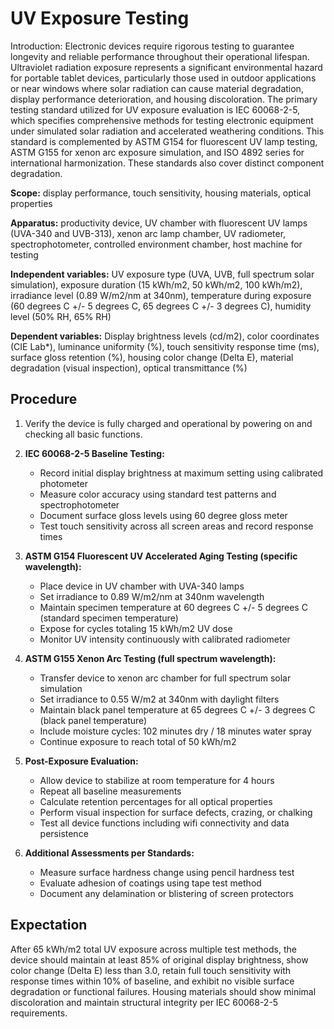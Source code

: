 # UV Exposure Testing

Introduction: Electronic devices require rigorous testing to guarantee longevity and reliable performance throughout their operational lifespan. Ultraviolet radiation exposure represents a significant environmental hazard for portable tablet devices, particularly those used in outdoor applications or near windows where solar radiation can cause material degradation, display performance deterioration, and housing discoloration. The primary testing standard utilized for UV exposure evaluation is IEC 60068-2-5, which specifies comprehensive methods for testing electronic equipment under simulated solar radiation and accelerated weathering conditions. This standard is complemented by ASTM G154 for fluorescent UV lamp testing, ASTM G155 for xenon arc exposure simulation, and ISO 4892 series for international harmonization. These standards also cover distinct component degradation.

**Scope:** display performance, touch sensitivity, housing materials, optical properties

**Apparatus:** productivity device, UV chamber with fluorescent UV lamps (UVA-340 and UVB-313), xenon arc lamp chamber, UV radiometer, spectrophotometer, controlled environment chamber, host machine for testing

**Independent variables:** UV exposure type (UVA, UVB, full spectrum solar simulation), exposure duration (15 kWh/m2, 50 kWh/m2, 100 kWh/m2), irradiance level (0.89 W/m2/nm at 340nm), temperature during exposure (60 degrees C +/- 5 degrees C, 65 degrees C +/- 3 degrees C), humidity level (50% RH, 65% RH)

**Dependent variables:** Display brightness levels (cd/m2), color coordinates (CIE Lab*), luminance uniformity (%), touch sensitivity response time (ms), surface gloss retention (%), housing color change (Delta E), material degradation (visual inspection), optical transmittance (%)

## Procedure

1. Verify the device is fully charged and operational by powering on and checking all basic functions.

2. **IEC 60068-2-5 Baseline Testing:**
   - Record initial display brightness at maximum setting using calibrated photometer
   - Measure color accuracy using standard test patterns and spectrophotometer
   - Document surface gloss levels using 60 degree gloss meter
   - Test touch sensitivity across all screen areas and record response times

3. **ASTM G154 Fluorescent UV Accelerated Aging Testing (specific wavelength):**
   - Place device in UV chamber with UVA-340 lamps
   - Set irradiance to 0.89 W/m2/nm at 340nm wavelength
   - Maintain specimen temperature at 60 degrees C +/- 5 degrees C (standard specimen temperature)
   - Expose for cycles totaling 15 kWh/m2 UV dose
   - Monitor UV intensity continuously with calibrated radiometer

4. **ASTM G155 Xenon Arc Testing (full spectrum wavelength):**
   - Transfer device to xenon arc chamber for full spectrum solar simulation
   - Set irradiance to 0.55 W/m2 at 340nm with daylight filters
   - Maintain black panel temperature at 65 degrees C +/- 3 degrees C (black panel temperature)
   - Include moisture cycles: 102 minutes dry / 18 minutes water spray
   - Continue exposure to reach total of 50 kWh/m2

5. **Post-Exposure Evaluation:**
   - Allow device to stabilize at room temperature for 4 hours
   - Repeat all baseline measurements
   - Calculate retention percentages for all optical properties
   - Perform visual inspection for surface defects, crazing, or chalking
   - Test all device functions including wifi connectivity and data persistence

6. **Additional Assessments per Standards:**
   - Measure surface hardness change using pencil hardness test
   - Evaluate adhesion of coatings using tape test method
   - Document any delamination or blistering of screen protectors

## Expectation

After 65 kWh/m2 total UV exposure across multiple test methods, the device should maintain at least 85% of original display brightness, show color change (Delta E) less than 3.0, retain full touch sensitivity with response times within 10% of baseline, and exhibit no visible surface degradation or functional failures. Housing materials should show minimal discoloration and maintain structural integrity per IEC 60068-2-5 requirements.